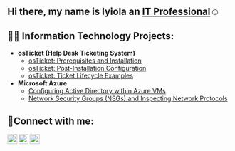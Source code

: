 ## Hi there, my name is Iyiola an <a href="https://www.linkedin.com/in/ahmed-oyelami-a958b7b9/overlay/about-this-profile/?lipi=urn%3Ali%3Apage%3Ad_flagship3_profile_view_base%3B4CXprnNZSWyB9KoW5o0SrQ%3D%3D">IT Professional</a>☺</h1>

<h2>👨‍💻 Information Technology Projects:</h2>

- <b>osTicket (Help Desk Ticketing System)</b>
  - [osTicket: Prerequisites and Installation](https://github.com/ahmediyiolaoyelami/osticket-prereqs)
  - [osTicket: Post-Installation Configuration](https://github.com/ahmediyiolaoyelami/post-install-config)
  - [osTicket: Ticket Lifecycle Examples](https://github.com/ahmediyiolaoyelami/ticket-lifecycle)
- <b>Microsoft Azure</b>
  - [Configuring Active Directory within Azure VMs](https://github.com/ahmediyiolaoyelami/configure-ad)
  - [Network Security Groups (NSGs) and Inspecting Network Protocols](https://github.com/ahmediyiolaoyelami/azure-network-protocols)

<h2>🤳Connect with me:</h2>

[<img align="left" alt="Josh | Twitter" width="22px" src="https://cdn.jsdelivr.net/npm/simple-icons@v3/icons/twitter.svg" />][twitter]
[<img align="left" alt="Josh | LinkedIn" width="22px" src="https://cdn.jsdelivr.net/npm/simple-icons@v3/icons/linkedin.svg" />][linkedin]
[<img align="left" alt="Josh | Instagram" width="22px" src="https://cdn.jsdelivr.net/npm/simple-icons@v3/icons/instagram.svg" />][instagram]

[twitter]: https://x.com/iam_larmie
[instagram]: https://www.instagram.com/larmie___
[linkedin]: https://linkedin.com/in/ahmed-oyelami
